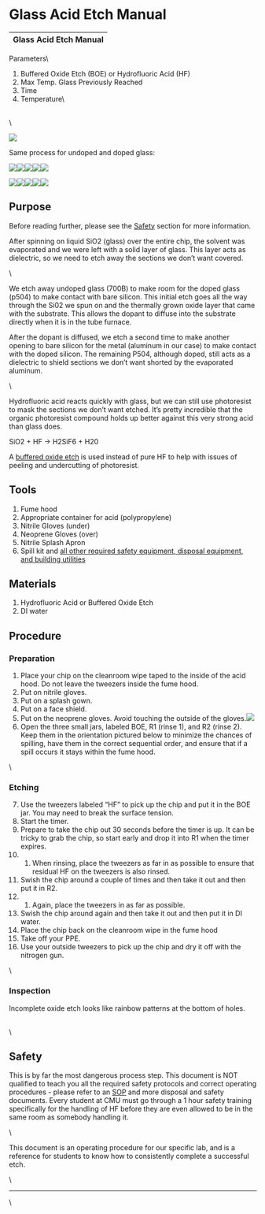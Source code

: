 # Glass Acid Etch Manual

| Glass Acid Etch Manual |
| ---------------------- |

Parameters\



1. Buffered Oxide Etch (BOE) or Hydrofluoric Acid (HF)
2. Max Temp. Glass Previously Reached
3. Time
4. Temperature\


\
\


![](https://lh3.googleusercontent.com/\_nK7Ro0L2gN30PRqZ0SHGMEEK3oFtPTSCAtzglyNBOzyUIKizealYNdlgA7QmKWZiooTjzABewXBM1gYrp-Bqis8T28kx1-GBDstssYFYI3UEHOBCmBAZKhjgdIo\_Jdr\_SER7JpAgsZoC1xyy\_lYYQM)

Same process for undoped and doped glass:

![](https://lh4.googleusercontent.com/6zyP6sE0qFe7GwNqF9KvKwCkxcY2oAYzo2nspzf\_nGq1pTBvKZms7bcGsQmbJLqeSrDGuk-\_vV\_VplGcIuRV429Axvj0Lrt\_p5cyoJJdoWDjLM-aIE6Hp4Pln5onvmRGOGYyLE9R6mAHBeneelBGY\_M)![](https://lh4.googleusercontent.com/OJw7TE1B8WPO-u3YSYTJzuSdXMY\_EQp4R4IpeaRBstc\_FUUF1FMnUvW0HP9mNTJHtjfEI\_cODKs4FHBOjhOTanday5NxU\_CpNuq2u7SZ4dIvIM5aLT7MtarTGzCzYuRVsrauWAgUQSmSwY47WuvbLTE)![](https://lh4.googleusercontent.com/QCnD3m7DS5vIXqvtrYjGb9YypfHm1hRT\_ZwVyguGGrYvHfcoDK5nXx5bfgsb5-ogTu06YbQ-WkNblvMwGCjIaU2315xH6L-HNdaEKsGCb5eCEULmx4bULiTMHZpcvGQ4OUXHxwSFqPE4d3OJ-ktR2B0)![](https://lh6.googleusercontent.com/rJPFEeipYBr8vRTj\_XUeZHtLWVFUNdJ-sgqgwprrIXa2MdRc0PIB9SJF8pGBsTsVfdsgan4MqlwuqLPQUl4-kLj5wVbgyNw0WIsURkeTLsR2XcNbJjd0\_H3R1dVoSZLHNoWBP3uQU7Uy7AkB1NvzraI)![](https://lh4.googleusercontent.com/Gd6M1Iwnr\_hsRCG5CL7SzMcjcS-6i3azqZ6f5d3mM-jtmsmBtmnMr5dwrwuJd-2lPVDdbNnGI8dqeyM6KodQ9JG9Ej13yFfQ09KmGKXq7vmaVFUh2Ir8aLaAkoP-bj54T3hkaGeOeoPDwry2Fo4Q7v0)

![](https://lh4.googleusercontent.com/rjvNuMNtiZUtqqaE1suxf6n1Kyx\_ymAUsx9JEh1MJ7OPY9c8ogmi9oRW802gmWOnfNC2oEZjxhtt-bipt6J2TI8SAGopAc0EFSEmn-l9BYdj19IF\_UXxJvSNL6FW6cwqmCRRNCL0m4Ffzq-Azsd0YuI)![](https://lh6.googleusercontent.com/74KAB9dL5mEhk0EgtQTlUsURYRh8sAAKRF8kz2Bc9SBiFTQV4KbCy5OQrArdAOGVRe2tmPIDDzr9RuU79tmLGhq1SIUC2leUivtw4JqD\_0Sb7LE6Ou8x6yMOX\_Mk84xjPQm0co7IxEi-TaeyicFLc-M)![](https://lh6.googleusercontent.com/kghg7kA6YUFrwMkbRtTptUhuIMn4WKmBO8K-pq5vQfxL\_4-D9R-EFoZ\_h1vByNYfOZ6ugFX3kzRUEbIV3\_nUMgRPtuHJKrewQ69XAFIFGgVt3Aya\_1HQ\_xhX6q\_f\_KszAodWlruCc4nmYmJatONHa5E)![](https://lh3.googleusercontent.com/sFpBUTiFNIdgxtEL5RpC4XtFO-lIbx4YZ5Lyn47YZTWNkeTy4Jkom75BTuOjLy7e3Tfc3cuH31Hqv\_qRvhfjjtXVL-lxk5H6XtbNIkrieWHnbSO53N6ccYmmam5dPkYsBooq7tqipFFpMVyGjmoPk9I)![](https://lh5.googleusercontent.com/xFkXTdSSX5ylaazZFJfvQEXvWzHxoPVaSKcjukaio3QsXWkQ9k8vlsDzirj45J9xrJIkENREOdJ5m8oruI\_YzyVORK-qawREnG64xp8lRfp7kshoCqjzLPBdZU9f8BGMjSo\_nZK9UfXNoFHGVwxmASc)

## Purpose

Before reading further, please see the [Safety](https://docs.google.com/document/d/1dkbtMOQ6LT6IHo3lF97JkjbScxvUxxTmcUicWCd2fL8/edit#heading=h.jhthfiqxnpyg) section for more information.&#x20;

After spinning on liquid SiO2 (glass) over the entire chip, the solvent was evaporated and we were left with a solid layer of glass. This layer acts as dielectric, so we need to etch away the sections we don’t want covered.&#x20;

\


We etch away undoped glass (700B) to make room for the doped glass (p504) to make contact with bare silicon. This initial etch goes all the way through the Si02 we spun on and the thermally grown oxide layer that came with the substrate. This allows the dopant to diffuse into the substrate directly when it is in the tube furnace.&#x20;

After the dopant is diffused, we etch a second time to make another opening to bare silicon for the metal (aluminum in our case) to make contact with the doped silicon. The remaining P504, although doped, still acts as a dielectric to shield sections we don’t want shorted by the evaporated aluminum.

\


Hydrofluoric acid reacts quickly with glass, but we can still use photoresist to mask the sections we don’t want etched. It’s pretty incredible that the organic photoresist compound holds up better against this very strong acid than glass does.

SiO2 + HF → H2SiF6 + H20

A [buffered oxide etch](https://us.vwr.com/store/product/36722614/buffered-oxide-etch-6-1-boe-6-1-semiconductor-grade) is used instead of pure HF to help with issues of peeling and undercutting of photoresist.

## Tools

1. Fume hood
2. Appropriate container for acid (polypropylene)
3. Nitrile Gloves (under)
4. Neoprene Gloves (over)
5. Nitrile Splash Apron
6. Spill kit and [all other required safety equipment, disposal equipment, and building utilities](https://www.cmu.edu/ehs/Laboratory-Safety/chemical-safety/documents/sop-for-the-use-of-hydrofluoric-acid.pdf)

## Materials

1. Hydrofluoric Acid or Buffered Oxide Etch
2. DI water

## Procedure

### Preparation

1. Place your chip on the cleanroom wipe taped to the inside of the acid hood. Do not leave the tweezers inside the fume hood.
2. Put on nitrile gloves.
3. Put on a splash gown.
4. Put on a face shield.
5. Put on the neoprene gloves. Avoid touching the outside of the gloves.![](https://lh4.googleusercontent.com/jRPJLrFnxZH1qdT5iKs1nosnn31rF5jq5nVpMFXGpLs\_gETjZL6SNDDPULGkFqcJ2mqP4BsImJXQC2akcywpaBjtUQwnmNwqDZ1okK\_rfwIr32Qj\_rc2l0iA1oTOjV67q5H7j9AaYpdHC\_h-2e-3pHU)
6. Open the three small jars, labeled BOE, R1 (rinse 1), and R2 (rinse 2). Keep them in the orientation pictured below to minimize the chances of spilling, have them in the correct sequential order, and ensure that if a spill occurs it stays within the fume hood.

\


### Etching

7. Use the tweezers labeled “HF” to pick up the chip and put it in the BOE jar. You may need to break the surface tension.
8. Start the timer.
9. Prepare to take the chip out 30 seconds before the timer is up. It can be tricky to grab the chip, so start early and drop it into R1 when the timer expires.&#x20;
10.
    1. When rinsing, place the tweezers as far in as possible to ensure that residual HF on the tweezers is also rinsed.
11. Swish the chip around a couple of times and then take it out and then put it in R2.
12.
    1. Again, place the tweezers in as far as possible.
13. Swish the chip around again and then take it out and then put it in DI water.
14. Place the chip back on the cleanroom wipe in the fume hood
15. Take off your PPE.
16. Use your outside tweezers to pick up the chip and dry it off with the nitrogen gun.

\


### Inspection

Incomplete oxide etch looks like rainbow patterns at the bottom of holes.

\
\


## Safety

This is by far the most dangerous process step. This document is NOT qualified to teach you all the required safety protocols and correct operating procedures - please refer to an [SOP](https://www.cmu.edu/ehs/Laboratory-Safety/chemical-safety/documents/sop-for-the-use-of-hydrofluoric-acid.pdf) and more disposal and safety documents. Every student at CMU must go through a 1 hour safety training specifically for the handling of HF before they are even allowed to be in the same room as somebody handling it.&#x20;

\


This document is an operating procedure for our specific lab, and is a reference for students to know how to consistently complete a successful etch.&#x20;

\


***

\
